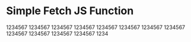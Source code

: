 # Simple Fetch JS Function 



1234567
1234567
1234567
1234567
1234567
1234567
1234567
1234567
1234567
1234567
1234567
1234567
1234